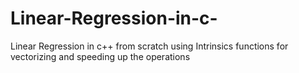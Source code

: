 # Linear-Regression-in-c-
Linear Regression in c++ from scratch using Intrinsics functions for vectorizing and speeding up the operations
